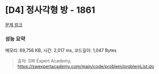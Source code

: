 # [D4] 정사각형 방 - 1861 

[문제 링크](https://swexpertacademy.com/main/code/problem/problemDetail.do?contestProbId=AV5LtJYKDzsDFAXc) 

### 성능 요약

메모리: 69,756 KB, 시간: 2,017 ms, 코드길이: 1,047 Bytes



> 출처: SW Expert Academy, https://swexpertacademy.com/main/code/problem/problemList.do